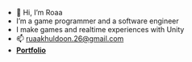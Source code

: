 - 👋 Hi, I’m Roaa 
- I’m a game programmer and a software engineer
- I make games and realtime experiences with Unity 
- 📫 ruaakhuldoon.26@gmail.com
- **[Portfolio](https://roaakhaldoon.net/)**
<!---
RoaaK95/RoaaK95 is a ✨ special ✨ repository because its `README.md` (this file) appears on your GitHub profile.
You can click the Preview link to take a look at your changes.
--->
